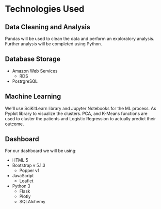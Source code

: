 # Technologies Used
## Data Cleaning and Analysis
Pandas will be used to clean the data and perform an exploratory analysis. Further analysis will be completed using Python.

## Database Storage
- Amazon Web Services
    - RDS
- PostrgreSQL

## Machine Learning
We'll use SciKitLearn library and Jupyter Notebooks for the ML process. As Pyplot library to visualize the  clusters.
PCA, and K-Means functions are used to cluster the patients and Logistic Regression to actually predict their outcome.

## Dashboard
For our dashboard we will be using:
- HTML 5
- Bootstrap v 5.1.3
    - Popper v1
- JavaScript
    - Leaflet
- Python 3
   - Flask
   - Plotly
   - SQLAlchemy
